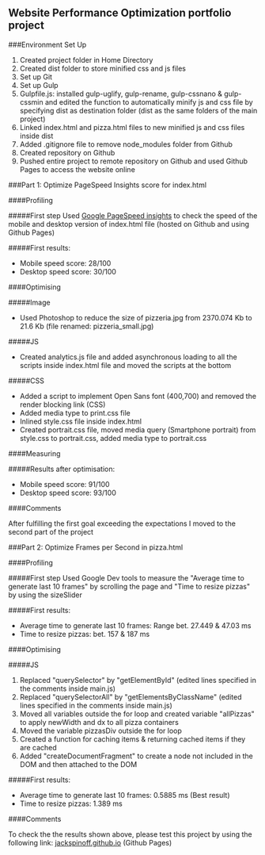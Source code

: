 ## Website Performance Optimization portfolio project

###Environment Set Up

1. Created project folder in Home Directory
1. Created dist folder to store minified css and js files
1. Set up Git
1. Set up Gulp
1. Gulpfile.js: installed gulp-uglify, gulp-rename, gulp-cssnano & gulp-cssmin and edited the function to automatically minify js and css file by specifying dist as destination folder (dist as the same folders of the main project)
1. Linked index.html and pizza.html files to new minified js and css files inside dist
1. Added .gitignore file to remove node_modules folder from Github
1. Created repository on Github
1. Pushed entire project to remote repository on Github and used Github Pages to access the website online

###Part 1: Optimize PageSpeed Insights score for index.html

####Profiling

#####First step
Used [Google PageSpeed insights](https://developers.google.com/speed/pagespeed/insights/) to check the speed of the mobile and desktop version of index.html file (hosted on Github and using Github Pages)

#####First results:
* Mobile speed score: 28/100
* Desktop speed score: 30/100

####Optimising

#####Image

* Used Photoshop to reduce the size of pizzeria.jpg from 2370.074 Kb to 21.6 Kb (file renamed: pizzeria_small.jpg)

#####JS

* Created analytics.js file and added asynchronous loading to all the scripts inside index.html file and moved the scripts at the bottom

#####CSS

* Added a script to implement Open Sans font (400,700) and removed the render blocking link (CSS)
* Added media type to print.css file
* Inlined style.css file inside index.html
* Created portrait.css file, moved media query (Smartphone portrait) from style.css to portrait.css, added media type to portrait.css

####Measuring

#####Results after optimisation:
* Mobile speed score: 91/100
* Desktop speed score: 93/100

####Comments

After fulfilling the first goal exceeding the expectations I moved to the second part of the project

###Part 2: Optimize Frames per Second in pizza.html

####Profiling

#####First step
Used Google Dev tools to measure the "Average time to generate last 10 frames" by scrolling the page and "Time to resize pizzas" by using the sizeSlider

#####First results:
* Average time to generate last 10 frames: Range bet. 27.449 & 47.03 ms
* Time to resize pizzas: bet. 157 & 187 ms

####Optimising

#####JS

1. Replaced "querySelector" by "getElementById" (edited lines specified in the comments inside main.js)
1. Replaced "querySelectorAll" by "getElementsByClassName" (edited lines specified in the comments inside main.js)
1. Moved all variables outside the for loop and created variable "allPizzas" to apply newWidth and dx to all pizza containers
1. Moved the variable pizzasDiv outside the for loop
1. Created a function for caching items & returning cached items if they are cached
1. Added "createDocumentFragment" to create a node not included in the DOM and then attached to the DOM

#####First results:
* Average time to generate last 10 frames: 0.5885 ms (Best result)
* Time to resize pizzas: 1.389 ms

####Comments

To check the the results shown above, please test this project by using the following link: [jackspinoff.github.io](http://jackspinoff.github.io/) (Github Pages)





